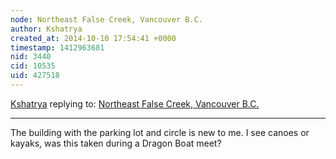 ```yaml
---
node: Northeast False Creek, Vancouver B.C.
author: Kshatrya
created_at: 2014-10-10 17:54:41 +0000
timestamp: 1412963681
nid: 3440
cid: 10535
uid: 427518
---
```




[Kshatrya](../profile/Kshatrya) replying to: [Northeast False Creek, Vancouver B.C.](../map/northeast-false-creek-vancouver-bc/2012-08-16)

----
The building with the parking lot and circle is new to me. I see canoes or kayaks, was this taken during a Dragon Boat meet?